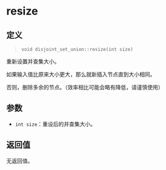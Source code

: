 # resize
## 定义
> `void disjoint_set_union::resize(int size)`

重新设置并查集大小。

如果输入值比原来大小更大，那么就新插入节点直到大小相同。

否则，删除多余的节点。（效率相比可能会略有降低，请谨慎使用）

## 参数
- `int size`：重设后的并查集大小。

## 返回值
无返回值。